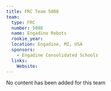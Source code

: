 ```yaml
---
title: FRC Team 5088
team:
  type: FRC
  number: 5088
  name: Engadine Robots
  rookie_year: 
  location: Engadine, MI, USA
  sponsors:
    - Engadine Consolidated Schools
  links:
    Website: 
---
```

No content has been added for this team